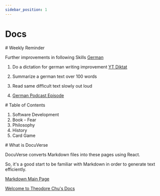 ```yaml
---
sidebar_position: 1
---
```

# Docs
<div style={{ float: 'right', textAlign: 'right' }}>
  # Weekly Reminder

  Further improvements in following Skills
  [German](https://docuverse.netlify.app/docs/Languages/Deutsch)

  1. Do a dictation for german writing improvement [YT Diktat](https://www.youtube.com/watch?v=6fM4xJK3g3U)

  2. Summarize a german text over 100 words
  3. Read same difficult text slowly out loud
  4. [German Podcast Episode](https://open.spotify.com/episode/171aR0iNZEcVA0i8R7lk0b?go=1&sp_cid=0ef0c0c7ad5cf26e55d24da17f76804a&utm_source=embed_player_p&utm_medium=desktop&nd=1&dlsi=1acd37cf75c949e7)

</div>
<div style={{}}>
# Table of Contents

1. Software Development
2. Book - Fear
3. Philosophy
4. History
5. Card Game

</div>
<div>
# What is DocuVerse

DocuVerse converts Markdown files into these pages using React.

So, it's a good start to be familiar with Markdown in order to generate text efficiently.

[Markdown Main Page](https://markdown.de/)

[Welcome to Theodore Chu's Docs](https://theochu.com/)

</div>


